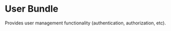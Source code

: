 User Bundle
===========
Provides user management functionality (authentication, authorization, etc).